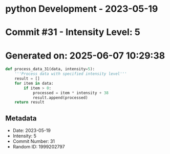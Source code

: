 ﻿# python Development - 2023-05-19
# Commit #31 - Intensity Level: 5
# Generated on: 2025-06-07 10:29:38
```python
def process_data_31(data, intensity=5):
    '''Process data with specified intensity level'''
    result = []
    for item in data:
        if item > 0:
            processed = item * intensity + 38
            result.append(processed)
    return result
```
## Metadata
- Date: 2023-05-19
- Intensity: 5
- Commit Number: 31
- Random ID: 1999202797
